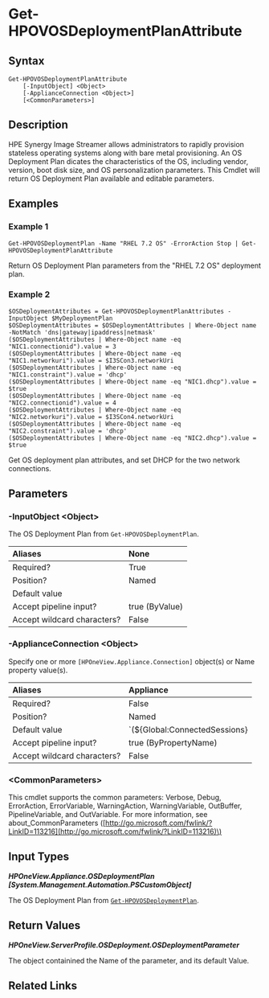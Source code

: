 ﻿---
description: Get HPE Synergy Image Streamer deployment plan parameters.
---

# Get-HPOVOSDeploymentPlanAttribute

## Syntax

```text
Get-HPOVOSDeploymentPlanAttribute
    [-InputObject] <Object>
    [-ApplianceConnection <Object>]
    [<CommonParameters>]
```

## Description

HPE Synergy Image Streamer allows administrators to rapidly provision stateless operating systems along with bare metal provisioning.  An OS Deployment Plan dicates the characteristics of the OS, including vendor, version, boot disk size, and OS personalization parameters.  This Cmdlet will return OS Deployment Plan available and editable parameters. 

## Examples

###  Example 1 

```text
Get-HPOVOSDeploymentPlan -Name "RHEL 7.2 OS" -ErrorAction Stop | Get-HPOVOSDeploymentPlanAttribute
```

Return OS Deployment Plan parameters from the "RHEL 7.2 OS" deployment plan.

###  Example 2 

```text
$OSDeploymentAttributes = Get-HPOVOSDeploymentPlanAttributes -InputObject $MyDeploymentPlan
$OSDeploymentAttributes = $OSDeploymentAttributes | Where-Object name -NotMatch 'dns|gateway|ipaddress|netmask'
($OSDeploymentAttributes | Where-Object name -eq "NIC1.connectionid").value = 3
($OSDeploymentAttributes | Where-Object name -eq "NIC1.networkuri").value = $I3SCon3.networkUri
($OSDeploymentAttributes | Where-Object name -eq "NIC1.constraint").value = 'dhcp'
($OSDeploymentAttributes | Where-Object name -eq "NIC1.dhcp").value = $true
($OSDeploymentAttributes | Where-Object name -eq "NIC2.connectionid").value = 4
($OSDeploymentAttributes | Where-Object name -eq "NIC2.networkuri").value = $I3SCon4.networkUri
($OSDeploymentAttributes | Where-Object name -eq "NIC2.constraint").value = 'dhcp'
($OSDeploymentAttributes | Where-Object name -eq "NIC2.dhcp").value = $true
```

Get OS deployment plan attributes, and set DHCP for the two network connections.

## Parameters

### -InputObject &lt;Object&gt;

The OS Deployment Plan from `Get-HPOVOSDeploymentPlan`.

| Aliases | None |
| :--- | :--- |
| Required? | True |
| Position? | Named |
| Default value |  |
| Accept pipeline input? | true (ByValue) |
| Accept wildcard characters? | False |

### -ApplianceConnection &lt;Object&gt;

Specify one or more `[HPOneView.Appliance.Connection]` object(s) or Name property value(s).

| Aliases | Appliance |
| :--- | :--- |
| Required? | False |
| Position? | Named |
| Default value | `(${Global:ConnectedSessions} | ? Default)` |
| Accept pipeline input? | true (ByPropertyName) |
| Accept wildcard characters? | False |

### &lt;CommonParameters&gt;

This cmdlet supports the common parameters: Verbose, Debug, ErrorAction, ErrorVariable, WarningAction, WarningVariable, OutBuffer, PipelineVariable, and OutVariable. For more information, see about\_CommonParameters \([http://go.microsoft.com/fwlink/?LinkID=113216](http://go.microsoft.com/fwlink/?LinkID=113216)\)

## Input Types

_**HPOneView.Appliance.OSDeploymentPlan [System.Management.Automation.PSCustomObject]**_

The OS Deployment Plan from [`Get-HPOVOSDeploymentPlan`](get-hpovosdeploymentplan.md).

## Return Values

_**HPOneView.ServerProfile.OSDeployment.OSDeploymentParameter**_

The object containined the Name of the parameter, and its default Value.

## Related Links

